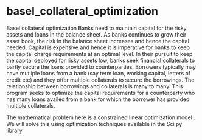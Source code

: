 # basel_collateral_optimization
Basel collateral optimization
Banks need to maintain capital for the risky assets and loans in the balance sheet. As banks continues to grow their asset book, the risk in the balance sheet increases and hence the capital needed. Capital is expensive and hence it is imperative for banks to keep the capital charge requirements at an optimal level. In their pursuit to keep the capital deployed for risky assets low, banks seek financial collaterals to partly secure the loans provided to counterparties. Borrowers typically may have mutliple loans from a bank (say term loan, working capital, letters of credit etc) and they offer multiple collaterals to secure the borrowings. The relationship between borrowings and collaterals is many to many. This program seeks to optimize the capital requirements for a counterparty who has many loans availed from a bank for which the borrower has provided multiple collaterals.

The mathematical problem here is a constrained linear optimization model . We will solve this using optimization techniques available in the Sci py library
